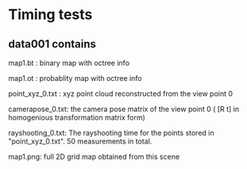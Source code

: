 # Timing tests

## data001 contains 
map1.bt :           binary map with octree info

map1.ot :           probablity map with octree info

point_xyz_0.txt :   xyz point cloud reconstructed from the view point 0

camerapose_0.txt:   the camera pose matrix of the view point 0 ( [R t] in homogenious transformation matrix form)

rayshooting_0.txt:  The rayshooting time for the points stored in "point_xyz_0.txt". 50 measurements in total. 

map1.png:   full 2D grid map obtained from this scene





